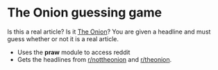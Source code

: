 # The Onion guessing game
Is this a real article? Is it [The Onion](theonion.com)?
You are given a headline and must guess whether or not it is a real article.

* Uses the **praw** module to access reddit
* Gets the headlines from [r/nottheonion](reddit.com/r/nottheonion) and [r/theonion](reddit.com/r/theonion).

